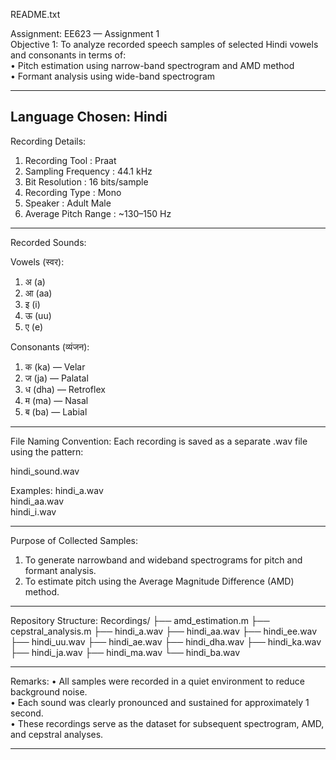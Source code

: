 README.txt 

Assignment: EE623 — Assignment 1  
Objective 1: To analyze recorded speech samples of selected Hindi vowels and consonants in terms of:  
• Pitch estimation using narrow-band spectrogram and AMD method  
• Formant analysis using wide-band spectrogram  

------------------------------------------------------------
Language Chosen:
Hindi
------------------------------------------------------------

Recording Details:
1. Recording Tool       : Praat
2. Sampling Frequency   : 44.1 kHz
3. Bit Resolution       : 16 bits/sample
4. Recording Type       : Mono
5. Speaker              : Adult Male
6. Average Pitch Range  : ~130–150 Hz

------------------------------------------------------------
Recorded Sounds:

Vowels (स्वर):
1. अ (a)
2. आ (aa)
3. इ (i)
4. ऊ (uu)
5. ए (e)

Consonants (व्यंजन):
1. क (ka) — Velar
2. ज (ja) — Palatal
3. ध (dha) — Retroflex
4. म (ma) — Nasal
5. ब (ba) — Labial

------------------------------------------------------------
File Naming Convention:
Each recording is saved as a separate .wav file using the pattern:

hindi_sound.wav

Examples:
hindi_a.wav  
hindi_aa.wav  
hindi_i.wav  

------------------------------------------------------------
Purpose of Collected Samples:
1. To generate narrowband and wideband spectrograms for pitch and formant analysis.  
2. To estimate pitch using the Average Magnitude Difference (AMD) method.

------------------------------------------------------------
Repository Structure:
Recordings/
├── amd_estimation.m
├── cepstral_analysis.m
├── hindi_a.wav
├── hindi_aa.wav
├── hindi_ee.wav
├── hindi_uu.wav
├── hindi_ae.wav
├── hindi_dha.wav
├── hindi_ka.wav
├── hindi_ja.wav
├── hindi_ma.wav
└── hindi_ba.wav

------------------------------------------------------------
Remarks:
• All samples were recorded in a quiet environment to reduce background noise.  
• Each sound was clearly pronounced and sustained for approximately 1 second.  
• These recordings serve as the dataset for subsequent spectrogram, AMD, and cepstral analyses.

------------------------------------------------------------
